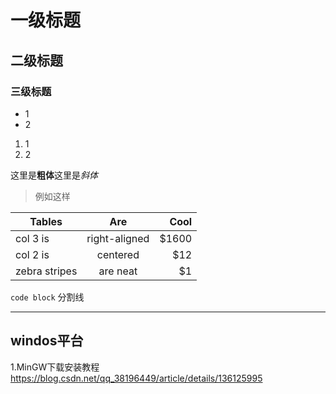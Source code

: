 # 一级标题

## 二级标题

### 三级标题

* 1
* 2
1. 1
1. 2

这里是**粗体**这里是*斜体*

> 例如这样

| Tables        | Are           | Cool  |
| ------------- |:-------------:| -----:|
| col 3 is      | right-aligned | $1600 |
| col 2 is      | centered      |   $12 |
| zebra stripes | are neat      |    $1 |


`code block`
分割线
***

## windos平台
1.MinGW下载安装教程
https://blog.csdn.net/qq_38196449/article/details/136125995
